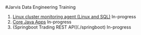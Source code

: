 #Jarvis Data Engineering Training
1. [Linux cluster monitoring agent (Linux and SQL)](./linux_sql) In-progress
2. [Core Java Apps](./core_java) In-progress
3. {Springboot Trading REST API](./springboot) In-progress
